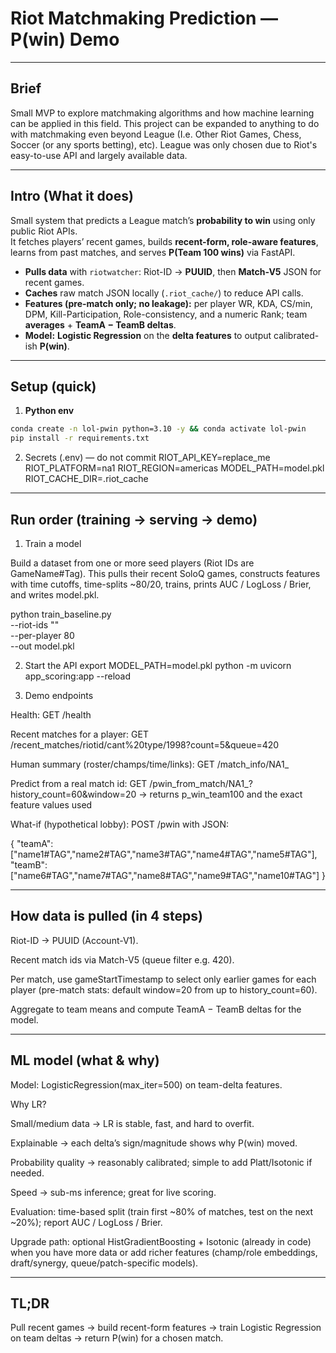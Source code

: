 # Riot Matchmaking Prediction — P(win) Demo

---

## Brief
Small MVP to explore matchmaking algorithms and how machine learning can be applied in this field. This project can be expanded to anything to do with matchmaking even beyond League (I.e. Other Riot Games, Chess, Soccer (or any sports betting), etc).
League was only chosen due to Riot's easy-to-use API and largely available data.

---

## Intro (What it does)
Small system that predicts a League match’s **probability to win** using only public Riot APIs.  
It fetches players’ recent games, builds **recent-form, role-aware features**, learns from past matches, and serves **P(Team 100 wins)** via FastAPI.
- **Pulls data** with `riotwatcher`: Riot-ID → **PUUID**, then **Match-V5** JSON for recent games.  
- **Caches** raw match JSON locally (`.riot_cache/`) to reduce API calls.  
- **Features (pre-match only; no leakage):** per player WR, KDA, CS/min, DPM, Kill-Participation, Role-consistency, and a numeric Rank; team **averages** + **TeamA − TeamB deltas**.  
- **Model:** **Logistic Regression** on the **delta features** to output calibrated-ish **P(win)**.

---

## Setup (quick)
1) **Python env**
```bash
conda create -n lol-pwin python=3.10 -y && conda activate lol-pwin
pip install -r requirements.txt
```

2. Secrets (.env) — do not commit
RIOT_API_KEY=replace_me
RIOT_PLATFORM=na1
RIOT_REGION=americas
MODEL_PATH=model.pkl
RIOT_CACHE_DIR=.riot_cache

---

## Run order (training → serving → demo)
1) Train a model

Build a dataset from one or more seed players (Riot IDs are GameName#Tag).
This pulls their recent SoloQ games, constructs features with time cutoffs, time-splits ~80/20, trains, prints AUC / LogLoss / Brier, and writes model.pkl.

python train_baseline.py \
  --riot-ids "<enter here>" \
  --per-player 80 \
  --out model.pkl

2) Start the API
export MODEL_PATH=model.pkl
python -m uvicorn app_scoring:app --reload

3) Demo endpoints

Health: GET /health

Recent matches for a player:
GET /recent_matches/riotid/cant%20type/1998?count=5&queue=420

Human summary (roster/champs/time/links):
GET /match_info/NA1_<MATCHID>

Predict from a real match id:
GET /pwin_from_match/NA1_<MATCHID>?history_count=60&window=20
→ returns p_win_team100 and the exact feature values used

What-if (hypothetical lobby):
POST /pwin with JSON:

{
  "teamA": ["name1#TAG","name2#TAG","name3#TAG","name4#TAG","name5#TAG"],
  "teamB": ["name6#TAG","name7#TAG","name8#TAG","name9#TAG","name10#TAG"]
}

---

## How data is pulled (in 4 steps)

Riot-ID → PUUID (Account-V1).

Recent match ids via Match-V5 (queue filter e.g. 420).

Per match, use gameStartTimestamp to select only earlier games for each player (pre-match stats: default window=20 from up to history_count=60).

Aggregate to team means and compute TeamA − TeamB deltas for the model.

---

## ML model (what & why)

Model: LogisticRegression(max_iter=500) on team-delta features.

Why LR?

Small/medium data → LR is stable, fast, and hard to overfit.

Explainable → each delta’s sign/magnitude shows why P(win) moved.

Probability quality → reasonably calibrated; simple to add Platt/Isotonic if needed.

Speed → sub-ms inference; great for live scoring.

Evaluation: time-based split (train first ~80% of matches, test on the next ~20%); report AUC / LogLoss / Brier.

Upgrade path: optional HistGradientBoosting + Isotonic (already in code) when you have more data or add richer features (champ/role embeddings, draft/synergy, queue/patch-specific models).

---

## TL;DR

Pull recent games → build recent-form features → train Logistic Regression on team deltas → return P(win) for a chosen match.

